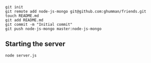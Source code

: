 ```
git init
git remote add node-js-mongo git@github.com:ghumman/friends.git
touch README.md
git add README.md
git commit -m "Initial commit"
git push node-js-mongo master:node-js-mongo
```

## Starting the server
```
node server.js
```